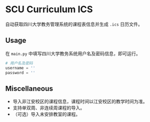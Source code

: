 # SCU Curriculum ICS
自动获取四川大学教务管理系统的课程表信息并生成 `.ics` 日历文件。
## Usage
在 `main.py` 中填写四川大学教务系统用户名及密码信息，即可运行。
```python
# 用户名及密码
username = '' 
password = ''
```
## Miscellaneous
* 导入非江安校区的课程信息，课程时间以江安校区的教学时间为准。
* 支持单双周、非连续周课程的导入。
* （可选）导入未安排教室的课程。
